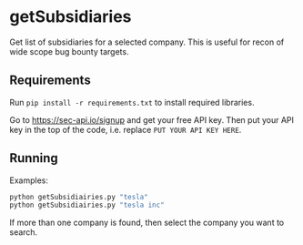 # getSubsidiaries

Get list of subsidiaries for a selected company. This is useful for recon of wide scope bug bounty targets.

## Requirements

Run `pip install -r requirements.txt` to install required libraries.

Go to https://sec-api.io/signup and get your free API key. Then put your API key in the top of the code, i.e. replace `PUT YOUR API KEY HERE`.

## Running

Examples:
```sh
python getSubsidiairies.py "tesla"
python getSubsidiairies.py "tesla inc"
```

If more than one company is found, then select the company you want to search.

